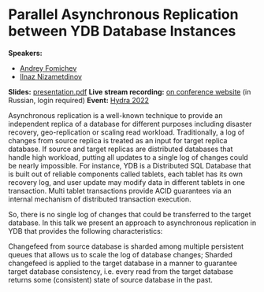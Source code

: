 # Parallel Asynchronous Replication between YDB Database Instances

**Speakers:**

* [Andrey Fomichev](https://www.linkedin.com/in/andrey-fomichev)
* [Ilnaz Nizametdinov](https://www.linkedin.com/in/nilnaz)

**Slides:** [presentation.pdf](presentaiton.pdf)
**Live stream recording:** [on conference website](https://hydraconf.com/talks/d63511d6011a4b458b9c16be675f6897/) (in Russian, login required)
**Event:** [Hydra 2022](https://hydraconf.com/talks/d63511d6011a4b458b9c16be675f6897/)
 
Asynchronous replication is a well-known technique to provide an independent replica of a database for different purposes including disaster recovery, geo-replication or scaling read workload. Traditionally, a log of changes from source replica is treated as an input for target replica database. If source and target replicas are distributed databases that handle high workload, putting all updates to a single log of changes could be nearly impossible. For instance, YDB is a Distributed SQL Database that is built out of reliable components called tablets, each tablet has its own recovery log, and user update may modify data in different tablets in one transaction. Multi tablet transactions provide ACID guarantees via an internal mechanism of distributed transaction execution. 

So, there is no single log of changes that could be transferred to the target database. In this talk we present an approach to asynchronous replication in YDB that provides the following characteristics:

Changefeed from source database is sharded among multiple persistent queues that allows us to scale the log of database changes;
Sharded changefeed is applied to the target database in a manner to guarantee target database consistency, i.e. every read from the target database returns some (consistent) state of source database in the past.
